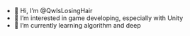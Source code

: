 - 👋 Hi, I’m @QwIsLosingHair
- 👀 I’m interested in game developing, especially with Unity
- 🌱 I’m currently learning algorithm and deep 

<!---
QwIsLosingHair/QwIsLosingHair is a ✨ special ✨ repository because its `README.md` (this file) appears on your GitHub profile.
You can click the Preview link to take a look at your changes.
--->
